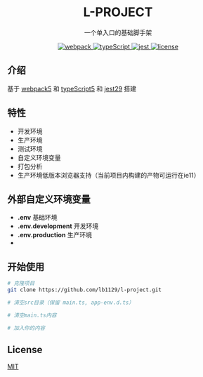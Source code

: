 <h1 align="center">L-PROJECT</h1>

<p align="center">一个单入口的基础脚手架</p>

<p align="center">
  <a href="https://github.com/webpack/webpack">
    <img src="https://img.shields.io/badge/webpack-5.88.1-brightgreen.svg" alt="webpack">
  </a>
  <a href="https://github.com/microsoft/typeScript">
    <img src="https://img.shields.io/badge/typeScript-5.1.6-brightgreen.svg" alt="typeScript">
  </a>
  <a href="https://github.com/jestjs/jest">
    <img src="https://img.shields.io/badge/jest-29.6.1-brightgreen.svg" alt="jest">
  </a>
  <a href="https://github.com/lb1129/l-project/blob/master/LICENSE">
    <img src="https://img.shields.io/github/license/mashape/apistatus.svg" alt="license">
  </a>
</p>

## 介绍

基于 [webpack5](https://github.com/webpack/webpack) 和 [typeScript5](https://github.com/microsoft/typeScript) 和 [jest29](https://github.com/jestjs/jest) 搭建

## 特性

- 开发环境
- 生产环境
- 测试环境
- 自定义环境变量
- 打包分析
- 生产环境低版本浏览器支持（当前项目内构建的产物可运行在ie11）

## 外部自定义环境变量

- **.env** 基础环境
- **.env.development** 开发环境
- **.env.production** 生产环境
- 
## 开始使用

```sh
# 克隆项目
git clone https://github.com/lb1129/l-project.git

# 清空src目录（保留 main.ts, app-env.d.ts）

# 清空main.ts内容

# 加入你的内容
```

## License

[MIT](https://github.com/lb1129/l-project/blob/master/LICENSE)
